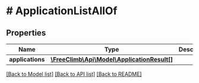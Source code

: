# # ApplicationListAllOf

## Properties

Name | Type | Description | Notes
------------ | ------------- | ------------- | -------------
**applications** | [**\FreeClimb\Api\Model\ApplicationResult[]**](ApplicationResult.md) |  | [optional] 

[[Back to Model list]](../../README.md#documentation-for-models) [[Back to API list]](../../README.md#documentation-for-api-endpoints) [[Back to README]](../../README.md)



